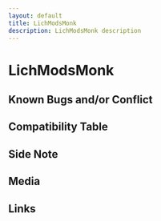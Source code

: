 ```yaml
---
layout: default
title: LichModsMonk
description: LichModsMonk description
---
```


# LichModsMonk 

## Known Bugs and/or Conflict

## Compatibility Table

## Side Note

## Media

## Links

